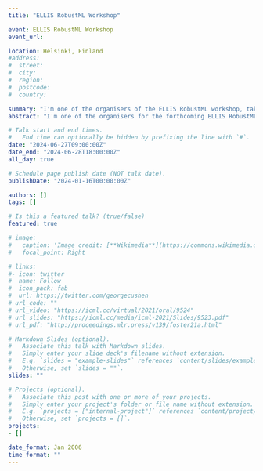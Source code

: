 ```yaml
---
title: "ELLIS RobustML Workshop"

event: ELLIS RobustML Workshop
event_url:

location: Helsinki, Finland
#address:
#  street:
#  city:
#  region:
#  postcode:
#  country:

summary: "I'm one of the organisers of the ELLIS RobustML workshop, taking place at Aalto University (Helsinki, Finland). [**Details here**](https://sites.google.com/view/robustml2024/robust-ml-workshop)."
abstract: "I'm one of the organisers for the forthcoming ELLIS RobustML workshop, taking place in June at Aalto University (Helsinki, Finland) and co-located with the [ELISE Wrap Up Conference](https://www.elise-ai.eu/events/elise-wrap-up-conference-ellis-community-event-27-28-june). Details about the workshop, including speakers and accepted poster presentations can be [**found here**](https://sites.google.com/view/robustml2024/robust-ml-workshop)."

# Talk start and end times.
#   End time can optionally be hidden by prefixing the line with `#`.
date: "2024-06-27T09:00:00Z"
date_end: "2024-06-28T18:00:00Z"
all_day: true

# Schedule page publish date (NOT talk date).
publishDate: "2024-01-16T00:00:00Z"

authors: []
tags: []

# Is this a featured talk? (true/false)
featured: true

# image:
#   caption: 'Image credit: [**Wikimedia**](https://commons.wikimedia.org/wiki/File:Artificial_Intelligence_%26_AI_%26_Machine_Learning_-_30212411048.jpg)'
#   focal_point: Right

# links:
#- icon: twitter
#  name: Follow
#  icon_pack: fab
#  url: https://twitter.com/georgecushen
# url_code: ""
# url_video: "https://icml.cc/virtual/2021/oral/9524"
# url_slides: "https://icml.cc/media/icml-2021/Slides/9523.pdf"
# url_pdf: "http://proceedings.mlr.press/v139/foster21a.html"

# Markdown Slides (optional).
#   Associate this talk with Markdown slides.
#   Simply enter your slide deck's filename without extension.
#   E.g. `slides = "example-slides"` references `content/slides/example-slides.md`.
#   Otherwise, set `slides = ""`.
slides: ""

# Projects (optional).
#   Associate this post with one or more of your projects.
#   Simply enter your project's folder or file name without extension.
#   E.g. `projects = ["internal-project"]` references `content/project/deep-learning/index.md`.
#   Otherwise, set `projects = []`.
projects:
- []

date_format: Jan 2006
time_format: ""
---
```


<!-- My submission 'Automated Adaptive Design in Real Time' has been selected as a finalist in the Mathematics category. I'll be presenting some of my research in the Houses of Commons during British Science Week. -->

<!-- using the code  **LQG20211214-OLO-Debate-GS-RG**. If you'd like to attend in person, please [DM me](https://twitter.com/desirivanova) for details on how to register. -->
